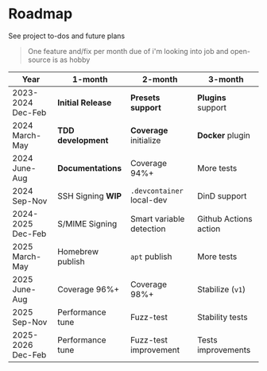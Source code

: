 # Roadmap

See project to-dos and future plans

> One feature and/fix per month due of i'm looking into job and open-source is as hobby

| Year              | 1-month             | 2-month                   | 3-month               |
| ----------------- | ------------------- | ------------------------- | --------------------- |
| 2023-2024 Dec-Feb | **Initial Release** | **Presets support**       | **Plugins** support   |
| 2024 March-May    | **TDD development** | **Coverage** initialize   | **Docker** plugin     |
| 2024 June-Aug     | **Documentations**  | Coverage 94%+             | More tests            |
| 2024 Sep-Nov      | SSH Signing **WIP** | `.devcontainer` local-dev | DinD support          |
| 2024-2025 Dec-Feb | S/MIME Signing      | Smart variable detection  | Github Actions action |
| 2025 March-May    | Homebrew publish    | `apt` publish             | More tests            |
| 2025 June-Aug     | Coverage 96%+       | Coverage 98%+             | Stabilize (`v1`)      |
| 2025 Sep-Nov      | Performance tune    | Fuzz-test                 | Stability tests       |
| 2025-2026 Dec-Feb | Performance tune    | Fuzz-test improvement     | Tests improvements    |
